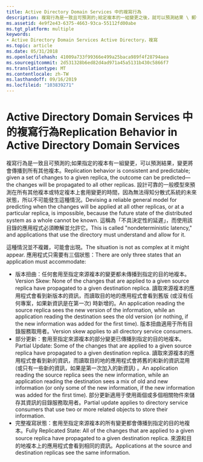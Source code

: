 ```yaml
---
title: Active Directory Domain Services 中的複寫行為
description: 複寫行為是一致且可預測的;給定複本的一組變更之後，就可以預測結果 \ 郵件; 變更將會傳播到所有其他複本。
ms.assetid: 4e9f2e43-6375-4663-93ca-55112fd00abe
ms.tgt_platform: multiple
keywords:
- Active Directory Domain Services Active Directory，複寫
ms.topic: article
ms.date: 05/31/2018
ms.openlocfilehash: 41009a733f99366e499a25baca989f4f28794aea
ms.sourcegitcommit: 2d531328b6ed82d4ad971a45a5131b430c5866f7
ms.translationtype: MT
ms.contentlocale: zh-TW
ms.lasthandoff: 09/16/2019
ms.locfileid: "103839271"
---
```

# <a name="replication-behavior-in-active-directory-domain-services"></a><span data-ttu-id="0fb76-104">Active Directory Domain Services 中的複寫行為</span><span class="sxs-lookup"><span data-stu-id="0fb76-104">Replication Behavior in Active Directory Domain Services</span></span>

<span data-ttu-id="0fb76-105">複寫行為是一致且可預測的;如果指定的複本有一組變更，可以預測結果，變更將會傳播到所有其他複本。</span><span class="sxs-lookup"><span data-stu-id="0fb76-105">Replication behavior is consistent and predictable; given a set of changes to a given replica, the outcome can be predicted—the changes will be propagated to all other replicas.</span></span> <span data-ttu-id="0fb76-106">設計可靠的一般模型來預測在所有其他複本或特定複本上套用變更的時間，因為無法得知分散式系統的未來狀態，所以不可能發生這種情況。</span><span class="sxs-lookup"><span data-stu-id="0fb76-106">Devising a reliable general model for predicting when the changes will be applied at all other replicas, or at a particular replica, is impossible, because the future state of the distributed system as a whole cannot be known.</span></span> <span data-ttu-id="0fb76-107">這稱為「不具決定性的延遲」，而使用該目錄的應用程式必須瞭解並允許它。</span><span class="sxs-lookup"><span data-stu-id="0fb76-107">This is called "nondeterministic latency," and applications that use the directory must understand and allow for it.</span></span>

<span data-ttu-id="0fb76-108">這種情況並不複雜，可能會出現。</span><span class="sxs-lookup"><span data-stu-id="0fb76-108">The situation is not as complex at it might appear.</span></span> <span data-ttu-id="0fb76-109">應用程式只需要有三個狀態：</span><span class="sxs-lookup"><span data-stu-id="0fb76-109">There are only three states that an application must accommodate:</span></span>

-   <span data-ttu-id="0fb76-110">版本扭曲：任何套用至指定來源複本的變更都未傳播到指定的目的地複本。</span><span class="sxs-lookup"><span data-stu-id="0fb76-110">Version Skew: None of the changes that are applied to a given source replica have propagated to a given destination replica.</span></span> <span data-ttu-id="0fb76-111">讀取來源複本的應用程式會看到新版本的資訊，而讀取目的地的應用程式會看到舊版 (或沒有任何專案，如果新資訊是在第一次) 時新增的。</span><span class="sxs-lookup"><span data-stu-id="0fb76-111">An application reading the source replica sees the new version of the information, while an application reading the destination sees the old version (or nothing, if the new information was added for the first time).</span></span> <span data-ttu-id="0fb76-112">版本扭曲適用于所有目錄服務取用者。</span><span class="sxs-lookup"><span data-stu-id="0fb76-112">Version skew applies to all directory service consumers.</span></span>
-   <span data-ttu-id="0fb76-113">部分更新：套用至指定來源複本的部分變更已傳播到指定的目的地複本。</span><span class="sxs-lookup"><span data-stu-id="0fb76-113">Partial Update: Some of the changes that are applied to a given source replica have propagated to a given destination replica.</span></span> <span data-ttu-id="0fb76-114">讀取來源複本的應用程式會看到新的資訊，而讀取目的地的應用程式會將舊的和新的資訊混用 (或只有一些新的資訊，如果是第一次加入的新資訊) 。</span><span class="sxs-lookup"><span data-stu-id="0fb76-114">An application reading the source replica sees the new information, while an application reading the destination sees a mix of old and new information (or only some of the new information, if the new information was added for the first time).</span></span> <span data-ttu-id="0fb76-115">部分更新適用于使用兩個或多個相關物件來儲存其資訊的目錄服務取用者。</span><span class="sxs-lookup"><span data-stu-id="0fb76-115">Partial update applies to directory service consumers that use two or more related objects to store their information.</span></span>
-   <span data-ttu-id="0fb76-116">完整複寫狀態：套用至指定來源複本的所有變更都會傳播到指定的目的地複本。</span><span class="sxs-lookup"><span data-stu-id="0fb76-116">Fully Replicated State: All of the changes that are applied to a given source replica have propagated to a given destination replica.</span></span> <span data-ttu-id="0fb76-117">來源和目的地複本上的應用程式會看到相同的資訊。</span><span class="sxs-lookup"><span data-stu-id="0fb76-117">Applications at the source and destination replicas see the same information.</span></span>

 

 




